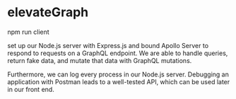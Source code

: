 # elevateGraph

npm run client


set up our Node.js server with Express.js and bound Apollo Server to respond to requests on a GraphQL endpoint. We are able to handle queries, return fake data, and mutate that data with GraphQL mutations.

Furthermore, we can log every process in our Node.js server. Debugging an application with Postman leads to a well-tested API, which can be used later in our front end.
